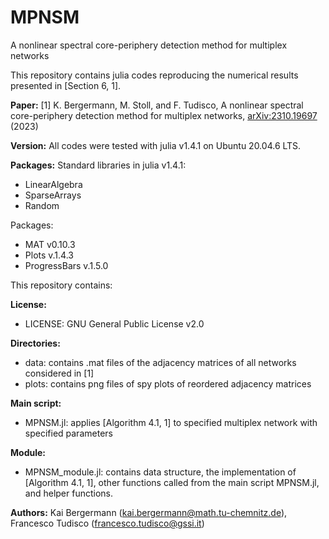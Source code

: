 # MPNSM
A nonlinear spectral core-periphery detection method for multiplex networks

This repository contains julia codes reproducing the numerical results presented in [Section 6, 1].

**Paper:**
[1] K. Bergermann, M. Stoll, and F. Tudisco, A nonlinear spectral core-periphery detection method for multiplex networks, [arXiv:2310.19697](https://arxiv.org/pdf/2310.19697.pdf) (2023)

**Version:**
All codes were tested with julia v1.4.1 on Ubuntu 20.04.6 LTS.

**Packages:**
Standard libraries in julia v1.4.1:
 - LinearAlgebra
 - SparseArrays
 - Random

Packages:
 - MAT v0.10.3
 - Plots v.1.4.3
 - ProgressBars v.1.5.0

This repository contains:

**License:**
 - LICENSE: GNU General Public License v2.0

**Directories:**
 - data: contains .mat files of the adjacency matrices of all networks considered in [1]
 - plots: contains png files of spy plots of reordered adjacency matrices
 
**Main script:**
 - MPNSM.jl: applies [Algorithm 4.1, 1] to specified multiplex network with specified parameters
 
**Module:**
 - MPNSM_module.jl: contains data structure, the implementation of [Algorithm 4.1, 1], other functions called from the main script MPNSM.jl, and helper functions.

**Authors:**
Kai Bergermann (kai.bergermann@math.tu-chemnitz.de), Francesco Tudisco (francesco.tudisco@gssi.it)
